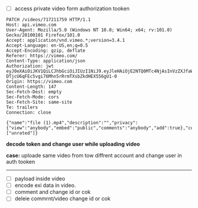 - [ ] access private video form authorization tooken
```
PATCH /videos/717211759 HTTP/1.1
Host: api.vimeo.com
User-Agent: Mozilla/5.0 (Windows NT 10.0; Win64; x64; rv:101.0) Gecko/20100101 Firefox/101.0
Accept: application/vnd.vimeo.*;version=3.4.1
Accept-Language: en-US,en;q=0.5
Accept-Encoding: gzip, deflate
Referer: https://vimeo.com/
Content-Type: application/json
Authorization: jwt eyJ0eXAiOiJKV1QiLCJhbGciOiJIUzI1NiJ9.eyJleHAiOjE2NTQ0MTc4NjAsInVzZXJfaWQiOjE3NzU4NDQyMSwiYXBwX2lkIjo1ODQ3OSwic2NvcGVzIjoicHVibGljIGludGVyYWN0IHByaXZhdGUgdXBsb2FkIGNyZWF0ZSBlZGl0IGRlbGV0ZSBlbWFpbCBzdGF0cyIsInRlYW1fdXNlcl9pZCI6bnVsbH0.-DTjcU6qFEc5vgi76Mhn5rRrmTXsbZkdHEX556gU1-0
Origin: https://vimeo.com
Content-Length: 147
Sec-Fetch-Dest: empty
Sec-Fetch-Mode: cors
Sec-Fetch-Site: same-site
Te: trailers
Connection: close

{"name":"file (1).mp4","description":"","privacy":{"view":"anybody","embed":"public","comments":"anybody","add":true},"content_rating":["unrated"]}
```

**decode token and change user while uploading video**

**case:** uploade same video from tow diffrent account and change user in auth tooken 

---
- [ ] payload inside video
- [ ]  encode exi data in video.
- [ ] comment and change id or cok
- [ ] deleie commrnt/video change id or cok